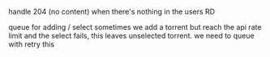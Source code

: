 handle 204 (no content) when there's nothing in the users RD


queue for adding / select
sometimes we add a torrent but reach the api rate limit and the select fails, this leaves unselected torrent. we need to queue with retry this
